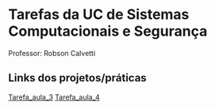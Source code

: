 # Tarefas da UC de Sistemas Computacionais e Segurança
Professor: Robson Calvetti

## Links dos projetos/práticas

[Tarefa_aula_3](Estudos_de_casos_de_ataque_cibenético_slide_aula_3.pdf)
[Tarefa_aula_4](Pesquisa_sobre_criptografia.pdf)
